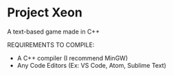 # Project Xeon
A text-based game made in C++

REQUIREMENTS TO COMPILE:

- A C++ compiler (I recommend MinGW)
- Any Code Editors (Ex: VS Code, Atom, Sublime Text)